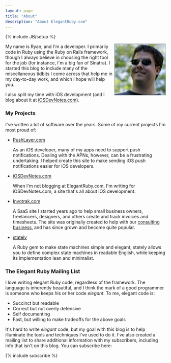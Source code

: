 ```yaml
---
layout: page
title: "About"
description: "About ElegantRuby.com"
---
```

{% include JB/setup %}

<div style="float: right"><a href="http://www.github.com/rtwomey"><img src="/assets/images/avatar.png" /></a></div>

My name is Ryan, and I'm a developer. I primarily code in Ruby using the Ruby on Rails framework,
though I always believe in choosing the right tool for the job (for instance, I'm a big fan of
Sinatra). I started this blog to include many of the miscellaneous tidbits I come across that help
me in my day-to-day work, and which I hope will help you.

I also split my time with iOS development (and I blog about it at [iOSDevNotes.com](http://www.iosdevnotes.com)).

### My Projects
I've written a lot of software over the years. Some of my current projects I'm most proud of:

* [PushLayer.com](http://www.pushlayer.com)

    As an iOS developer, many of my apps need to support push notifications. Dealing with the APNs,
    however, can be a frustrating undertaking. I helped create this site to make sending iOS push
    notifications easier for iOS developers.

* [iOSDevNotes.com](http://www.iosdevnotes.com)

    When I'm not blogging at ElegantRuby.com, I'm writing for iOSDevNotes.com, a site that's all
    about iOS development.

* [Invotrak.com](http://invotrak.com)

    A SaaS site I started years ago to help small business owners, freelancers, designers, and
    others create and track invoices and timesheets. The site was originally created to help with
    our [consulting business](http://www.draconis.com), and has since grown and become quite
    popular.

* [stately](http://www.github.com/rtwomey/stately)

    A Ruby gem to make state machines simple and elegant, stately allows you to define complex
    state machines in readable English, while keeping its implementation lean and minimalist.

### The Elegant Ruby Mailing List

I love writing elegant Ruby code, regardless of the framework. The language is inherently beautiful,
and I think the mark of a good programmer is someone who keeps his or her code _elegant_. To me,
elegant code is:

* Succinct but readable
* Correct but not overly defensive
* Self documenting
* Fast, but willing to make tradeoffs for the above goals

It's hard to write _elegant_ code, but my goal with this blog is to help illuminate the tools and
techniques I've used to do it. I've also created a mailing list to share additional information
with my subscribers, including info that isn't on this blog. You can subscribe here:

<div class="offset2">
  {% include subscribe %}
</div>
